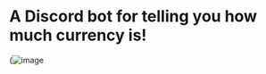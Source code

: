 # A Discord bot for telling you how much currency is!

  
(![image](https://github.com/Shad0wgale/Path-of-Exile-Currency-Bot/assets/86809902/a64a0251-76a1-4fd6-821b-660ba1053672)
